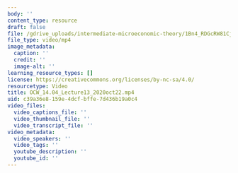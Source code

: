 ```yaml
---
body: ''
content_type: resource
draft: false
file: /gdrive_uploads/intermediate-microeconomic-theory/1Bn4_RDGcRW81CjT8JUjKjVfvOYUBojTZ/ocw_1404_lecture13_2020oct22.mp4
file_type: video/mp4
image_metadata:
  caption: ''
  credit: ''
  image-alt: ''
learning_resource_types: []
license: https://creativecommons.org/licenses/by-nc-sa/4.0/
resourcetype: Video
title: OCW_14.04_Lecture13_2020oct22.mp4
uid: c39a36e8-159e-4dcf-bffe-7d436b19a0c4
video_files:
  video_captions_file: ''
  video_thumbnail_file: ''
  video_transcript_file: ''
video_metadata:
  video_speakers: ''
  video_tags: ''
  youtube_description: ''
  youtube_id: ''
---
```

